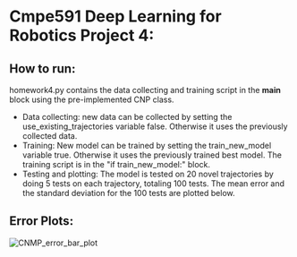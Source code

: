  # Cmpe591 Deep Learning for Robotics Project 4: 

## How to run:
homework4.py contains the data collecting and training script in the __main__ block using the pre-implemented CNP class.

- Data collecting: new data can be collected by setting the use_existing_trajectories variable false. Otherwise it uses the previously collected data.
- Training: New model can be trained by setting the train_new_model variable true. Otherwise it uses the previously trained best model. The training script is in the "if train_new_model:" block.
- Testing and plotting: The model is tested on 20 novel trajectories by doing 5 tests on each trajectory, totaling 100 tests. The mean error and the standard deviation for the 100 tests are plotted below.

## Error Plots:

![CNMP_error_bar_plot](https://github.com/user-attachments/assets/5ba77559-368f-4873-8063-38e4cb9b7406)
